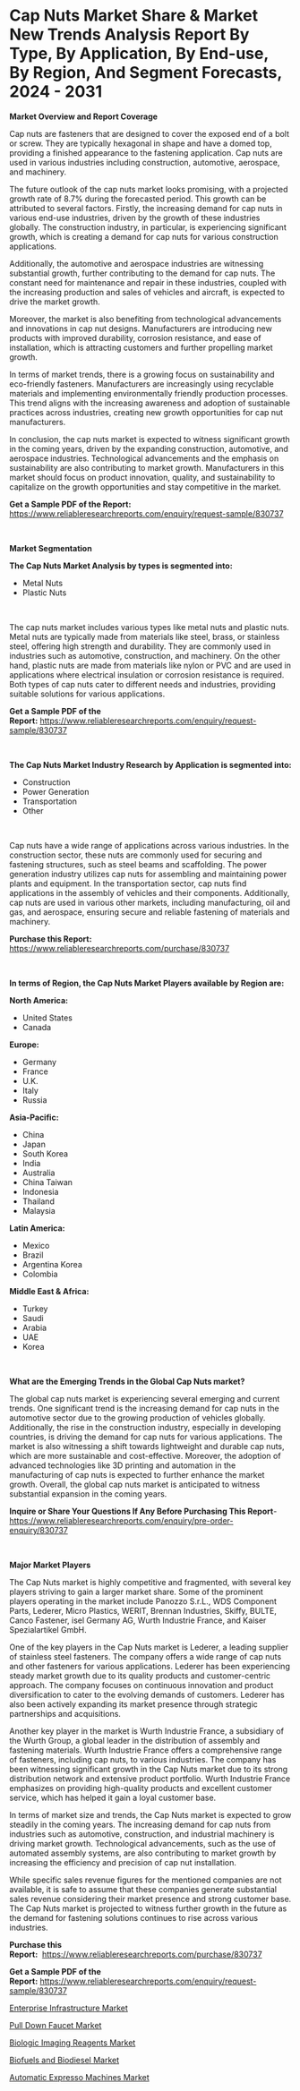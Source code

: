 <p><h1>Cap Nuts Market Share & Market New Trends Analysis Report By Type, By Application, By End-use, By Region, And Segment Forecasts, 2024 - 2031</h1></p><p><strong>Market Overview and Report Coverage</strong></p>
<p><p>Cap nuts are fasteners that are designed to cover the exposed end of a bolt or screw. They are typically hexagonal in shape and have a domed top, providing a finished appearance to the fastening application. Cap nuts are used in various industries including construction, automotive, aerospace, and machinery.</p><p>The future outlook of the cap nuts market looks promising, with a projected growth rate of 8.7% during the forecasted period. This growth can be attributed to several factors. Firstly, the increasing demand for cap nuts in various end-use industries, driven by the growth of these industries globally. The construction industry, in particular, is experiencing significant growth, which is creating a demand for cap nuts for various construction applications.</p><p>Additionally, the automotive and aerospace industries are witnessing substantial growth, further contributing to the demand for cap nuts. The constant need for maintenance and repair in these industries, coupled with the increasing production and sales of vehicles and aircraft, is expected to drive the market growth.</p><p>Moreover, the market is also benefiting from technological advancements and innovations in cap nut designs. Manufacturers are introducing new products with improved durability, corrosion resistance, and ease of installation, which is attracting customers and further propelling market growth.</p><p>In terms of market trends, there is a growing focus on sustainability and eco-friendly fasteners. Manufacturers are increasingly using recyclable materials and implementing environmentally friendly production processes. This trend aligns with the increasing awareness and adoption of sustainable practices across industries, creating new growth opportunities for cap nut manufacturers.</p><p>In conclusion, the cap nuts market is expected to witness significant growth in the coming years, driven by the expanding construction, automotive, and aerospace industries. Technological advancements and the emphasis on sustainability are also contributing to market growth. Manufacturers in this market should focus on product innovation, quality, and sustainability to capitalize on the growth opportunities and stay competitive in the market.</p></p>
<p><strong>Get a Sample PDF of the Report:</strong> <a href="https://www.reliableresearchreports.com/enquiry/request-sample/830737">https://www.reliableresearchreports.com/enquiry/request-sample/830737</a></p>
<p>&nbsp;</p>
<p><strong>Market Segmentation</strong></p>
<p><strong>The Cap Nuts Market Analysis by types is segmented into:</strong></p>
<p><ul><li>Metal Nuts</li><li>Plastic Nuts</li></ul></p>
<p>&nbsp;</p>
<p><p>The cap nuts market includes various types like metal nuts and plastic nuts. Metal nuts are typically made from materials like steel, brass, or stainless steel, offering high strength and durability. They are commonly used in industries such as automotive, construction, and machinery. On the other hand, plastic nuts are made from materials like nylon or PVC and are used in applications where electrical insulation or corrosion resistance is required. Both types of cap nuts cater to different needs and industries, providing suitable solutions for various applications.</p></p>
<p><strong>Get a Sample PDF of the Report:</strong>&nbsp;<a href="https://www.reliableresearchreports.com/enquiry/request-sample/830737">https://www.reliableresearchreports.com/enquiry/request-sample/830737</a></p>
<p>&nbsp;</p>
<p><strong>The Cap Nuts Market Industry Research by Application is segmented into:</strong></p>
<p><ul><li>Construction</li><li>Power Generation</li><li>Transportation</li><li>Other</li></ul></p>
<p>&nbsp;</p>
<p><p>Cap nuts have a wide range of applications across various industries. In the construction sector, these nuts are commonly used for securing and fastening structures, such as steel beams and scaffolding. The power generation industry utilizes cap nuts for assembling and maintaining power plants and equipment. In the transportation sector, cap nuts find applications in the assembly of vehicles and their components. Additionally, cap nuts are used in various other markets, including manufacturing, oil and gas, and aerospace, ensuring secure and reliable fastening of materials and machinery.</p></p>
<p><strong>Purchase this Report:</strong>&nbsp; <a href="https://www.reliableresearchreports.com/purchase/830737">https://www.reliableresearchreports.com/purchase/830737</a></p>
<p>&nbsp;</p>
<p><strong>In terms of Region, the Cap Nuts Market Players available by Region are:</strong></p>
<p>
    <p> <strong> North America: </strong>
        <ul>
            <li>United States</li>
            <li>Canada</li>
        </ul>
        </p> 
    <p> <strong> Europe: </strong>
        <ul>
            <li>Germany</li>
            <li>France</li>
            <li>U.K.</li>
            <li>Italy</li>
            <li>Russia</li>
        </ul>
        </p> 
    <p> <strong> Asia-Pacific: </strong>
        <ul>
            <li>China</li>
            <li>Japan</li>
            <li>South Korea</li>
            <li>India</li>
            <li>Australia</li>
            <li>China Taiwan</li>
            <li>Indonesia</li>
            <li>Thailand</li>
            <li>Malaysia</li>
        </ul>
        </p> 
    <p> <strong> Latin America: </strong>
        <ul>
            <li>Mexico</li>
            <li>Brazil</li>
            <li>Argentina Korea</li>
            <li>Colombia</li>
        </ul>
        </p> 
    <p> <strong> Middle East & Africa: </strong>
        <ul>
            <li>Turkey</li>
            <li>Saudi</li>
            <li>Arabia</li>
            <li>UAE</li>
            <li>Korea</li>
        </ul>
    </p>
    </p>
<p>&nbsp;</p>
<p><strong>What are the Emerging Trends in the Global Cap Nuts market?</strong></p>
<p><p>The global cap nuts market is experiencing several emerging and current trends. One significant trend is the increasing demand for cap nuts in the automotive sector due to the growing production of vehicles globally. Additionally, the rise in the construction industry, especially in developing countries, is driving the demand for cap nuts for various applications. The market is also witnessing a shift towards lightweight and durable cap nuts, which are more sustainable and cost-effective. Moreover, the adoption of advanced technologies like 3D printing and automation in the manufacturing of cap nuts is expected to further enhance the market growth. Overall, the global cap nuts market is anticipated to witness substantial expansion in the coming years.</p></p>
<p><strong>Inquire or Share Your Questions If Any Before Purchasing This Report</strong>- <a href="https://www.reliableresearchreports.com/enquiry/pre-order-enquiry/830737">https://www.reliableresearchreports.com/enquiry/pre-order-enquiry/830737</a></p>
<p>&nbsp;</p>
<p><strong>Major Market Players</strong></p>
<p><p>The Cap Nuts market is highly competitive and fragmented, with several key players striving to gain a larger market share. Some of the prominent players operating in the market include Panozzo S.r.L., WDS Component Parts, Lederer, Micro Plastics, WERIT, Brennan Industries, Skiffy, BULTE, Canco Fastener, isel Germany AG, Wurth Industrie France, and Kaiser Spezialartikel GmbH. </p><p>One of the key players in the Cap Nuts market is Lederer, a leading supplier of stainless steel fasteners. The company offers a wide range of cap nuts and other fasteners for various applications. Lederer has been experiencing steady market growth due to its quality products and customer-centric approach. The company focuses on continuous innovation and product diversification to cater to the evolving demands of customers. Lederer has also been actively expanding its market presence through strategic partnerships and acquisitions.</p><p>Another key player in the market is Wurth Industrie France, a subsidiary of the Wurth Group, a global leader in the distribution of assembly and fastening materials. Wurth Industrie France offers a comprehensive range of fasteners, including cap nuts, to various industries. The company has been witnessing significant growth in the Cap Nuts market due to its strong distribution network and extensive product portfolio. Wurth Industrie France emphasizes on providing high-quality products and excellent customer service, which has helped it gain a loyal customer base.</p><p>In terms of market size and trends, the Cap Nuts market is expected to grow steadily in the coming years. The increasing demand for cap nuts from industries such as automotive, construction, and industrial machinery is driving market growth. Technological advancements, such as the use of automated assembly systems, are also contributing to market growth by increasing the efficiency and precision of cap nut installation.</p><p>While specific sales revenue figures for the mentioned companies are not available, it is safe to assume that these companies generate substantial sales revenue considering their market presence and strong customer base. The Cap Nuts market is projected to witness further growth in the future as the demand for fastening solutions continues to rise across various industries.</p></p>
<p><strong>Purchase this Report:</strong>&nbsp;&nbsp;<a href="https://www.reliableresearchreports.com/purchase/830737">https://www.reliableresearchreports.com/purchase/830737</a></p>
<p></p>
<p><strong>Get a Sample PDF of the Report:</strong>&nbsp;<a href="https://www.reliableresearchreports.com/enquiry/request-sample/830737">https://www.reliableresearchreports.com/enquiry/request-sample/830737</a></p>
<p><p><a href="https://medium.com/@emiliomartelli542/enterprise-infrastructure-market-size-market-outlook-and-market-forecast-2023-to-2030-dd103e0d08e4">Enterprise Infrastructure Market</a></p><p><a href="https://github.com/scarol104/Market-Research-Report-List-2/blob/main/pull-down-faucet-market.md">Pull Down Faucet Market</a></p><p><a href="https://medium.com/@emiliomartelli542/biologic-imaging-reagents-market-size-market-outlook-and-market-forecast-2023-to-2030-eb9bffb6cdfb">Biologic Imaging Reagents Market</a></p><p><a href="https://medium.com/@emiliomartelli542/biofuels-and-biodiesel-market-size-and-market-trends-complete-industry-overview-2023-to-2030-b168c7f96e16">Biofuels and Biodiesel Market</a></p><p><a href="https://github.com/dzharov81/Market-Research-Report-List-2/blob/main/automatic-expresso-machines-market.md">Automatic Expresso Machines Market</a></p></p>